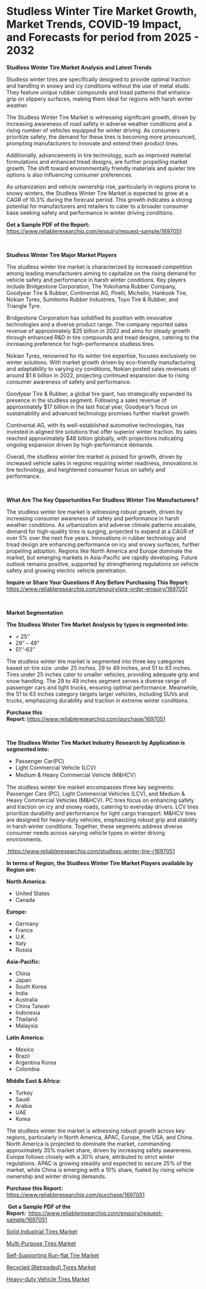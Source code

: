 <p><h1>Studless Winter Tire Market Growth, Market Trends, COVID-19 Impact, and Forecasts for period from 2025 - 2032</h1></p><p><strong>Studless Winter Tire Market Analysis and Latest Trends</strong></p>
<p><p>Studless winter tires are specifically designed to provide optimal traction and handling in snowy and icy conditions without the use of metal studs. They feature unique rubber compounds and tread patterns that enhance grip on slippery surfaces, making them ideal for regions with harsh winter weather. </p><p>The Studless Winter Tire Market is witnessing significant growth, driven by increasing awareness of road safety in adverse weather conditions and a rising number of vehicles equipped for winter driving. As consumers prioritize safety, the demand for these tires is becoming more pronounced, prompting manufacturers to innovate and extend their product lines. </p><p>Additionally, advancements in tire technology, such as improved material formulations and enhanced tread designs, are further propelling market growth. The shift toward environmentally friendly materials and quieter tire options is also influencing consumer preferences. </p><p>As urbanization and vehicle ownership rise, particularly in regions prone to snowy winters, the Studless Winter Tire Market is expected to grow at a CAGR of 10.3% during the forecast period. This growth indicates a strong potential for manufacturers and retailers to cater to a broader consumer base seeking safety and performance in winter driving conditions.</p></p>
<p><strong>Get a Sample PDF of the Report:&nbsp;</strong> <a href="https://www.reliableresearchiq.com/enquiry/request-sample/1697051?utm_campaign=1870&utm_medium=2&utm_source=Github&utm_content=ia&utm_term=27032025&utm_id=studless-winter-tire">https://www.reliableresearchiq.com/enquiry/request-sample/1697051</a></p>
<p>&nbsp;</p>
<p><strong>Studless Winter Tire Major Market Players</strong></p>
<p><p>The studless winter tire market is characterized by increased competition among leading manufacturers aiming to capitalize on the rising demand for vehicle safety and performance in harsh winter conditions. Key players include Bridgestone Corporation, The Yokohama Rubber Company, Goodyear Tire & Rubber, Continental AG, Pirelli, Michelin, Hankook Tire, Nokian Tyres, Sumitomo Rubber Industries, Toyo Tire & Rubber, and Triangle Tyre.</p><p>Bridgestone Corporation has solidified its position with innovative technologies and a diverse product range. The company reported sales revenue of approximately $25 billion in 2022 and aims for steady growth through enhanced R&D in tire compounds and tread designs, catering to the increasing preference for high-performance studless tires.</p><p>Nokian Tyres, renowned for its winter tire expertise, focuses exclusively on winter solutions. With market growth driven by eco-friendly manufacturing and adaptability to varying icy conditions, Nokian posted sales revenues of around $1.6 billion in 2022, projecting continued expansion due to rising consumer awareness of safety and performance.</p><p>Goodyear Tire & Rubber, a global tire giant, has strategically expanded its presence in the studless segment. Following a sales revenue of approximately $17 billion in the last fiscal year, Goodyear’s focus on sustainability and advanced technology promises further market growth.</p><p>Continental AG, with its well-established automotive technologies, has invested in aligned tire solutions that offer superior winter traction. Its sales reached approximately $48 billion globally, with projections indicating ongoing expansion driven by high-performance demands.</p><p>Overall, the studless winter tire market is poised for growth, driven by increased vehicle sales in regions requiring winter readiness, innovations in tire technology, and heightened consumer focus on safety and performance.</p></p>
<p>&nbsp;</p>
<p><strong>What Are The Key Opportunities For Studless Winter Tire Manufacturers?</strong></p>
<p><p>The studless winter tire market is witnessing robust growth, driven by increasing consumer awareness of safety and performance in harsh weather conditions. As urbanization and adverse climate patterns escalate, demand for high-quality tires is surging, projected to expand at a CAGR of over 5% over the next five years. Innovations in rubber technology and tread design are enhancing performance on icy and snowy surfaces, further propelling adoption. Regions like North America and Europe dominate the market, but emerging markets in Asia-Pacific are rapidly developing. Future outlook remains positive, supported by strengthening regulations on vehicle safety and growing electric vehicle penetration.</p></p>
<p><strong>Inquire or Share Your Questions If Any Before Purchasing This Report:</strong> <a href="https://www.reliableresearchiq.com/enquiry/pre-order-enquiry/1697051?utm_campaign=1870&utm_medium=2&utm_source=Github&utm_content=ia&utm_term=27032025&utm_id=studless-winter-tire">https://www.reliableresearchiq.com/enquiry/pre-order-enquiry/1697051</a></p>
<p>&nbsp;</p>
<p><strong>Market Segmentation</strong></p>
<p><strong>The Studless Winter Tire Market Analysis by types is segmented into:</strong></p>
<p><ul><li>< 25’’</li><li>29” – 49”</li><li>51’’-63’’</li></ul></p>
<p><p>The studless winter tire market is segmented into three key categories based on tire size: under 25 inches, 29 to 49 inches, and 51 to 63 inches. Tires under 25 inches cater to smaller vehicles, providing adequate grip and snow handling. The 29 to 49 inches segment serves a diverse range of passenger cars and light trucks, ensuring optimal performance. Meanwhile, the 51 to 63 inches category targets larger vehicles, including SUVs and trucks, emphasizing durability and traction in extreme winter conditions.</p></p>
<p><strong>Purchase this Report:&nbsp;</strong><a href="https://www.reliableresearchiq.com/purchase/1697051?utm_campaign=1870&utm_medium=2&utm_source=Github&utm_content=ia&utm_term=27032025&utm_id=studless-winter-tire">https://www.reliableresearchiq.com/purchase/1697051</a></p>
<p>&nbsp;</p>
<p><strong>The Studless Winter Tire Market Industry Research by Application is segmented into:</strong></p>
<p><ul><li>Passenger Car(PC)</li><li>Light Commercial Vehicle (LCV)</li><li>Medium & Heavy Commercial Vehicle (M&HCV）</li></ul></p>
<p><p>The studless winter tire market encompasses three key segments: Passenger Cars (PC), Light Commercial Vehicles (LCV), and Medium & Heavy Commercial Vehicles (M&HCV). PC tires focus on enhancing safety and traction on icy and snowy roads, catering to everyday drivers. LCV tires prioritize durability and performance for light cargo transport. M&HCV tires are designed for heavy-duty vehicles, emphasizing robust grip and stability in harsh winter conditions. Together, these segments address diverse consumer needs across varying vehicle types in winter driving environments.</p></p>
<p><a href="https://www.reliableresearchiq.com/studless-winter-tire-r1697051?utm_campaign=1870&utm_medium=2&utm_source=Github&utm_content=ia&utm_term=27032025&utm_id=studless-winter-tire">&nbsp;https://www.reliableresearchiq.com/studless-winter-tire-r1697051</a></p>
<p><strong>In terms of Region, the Studless Winter Tire Market Players available by Region are:</strong></p>
<p>
    <p> <strong> North America: </strong>
        <ul>
            <li>United States</li>
            <li>Canada</li>
        </ul>
        </p> 
    <p> <strong> Europe: </strong>
        <ul>
            <li>Germany</li>
            <li>France</li>
            <li>U.K.</li>
            <li>Italy</li>
            <li>Russia</li>
        </ul>
        </p> 
    <p> <strong> Asia-Pacific: </strong>
        <ul>
            <li>China</li>
            <li>Japan</li>
            <li>South Korea</li>
            <li>India</li>
            <li>Australia</li>
            <li>China Taiwan</li>
            <li>Indonesia</li>
            <li>Thailand</li>
            <li>Malaysia</li>
        </ul>
        </p> 
    <p> <strong> Latin America: </strong>
        <ul>
            <li>Mexico</li>
            <li>Brazil</li>
            <li>Argentina Korea</li>
            <li>Colombia</li>
        </ul>
        </p> 
    <p> <strong> Middle East & Africa: </strong>
        <ul>
            <li>Turkey</li>
            <li>Saudi</li>
            <li>Arabia</li>
            <li>UAE</li>
            <li>Korea</li>
        </ul>
    </p>
    </p>
<p><p>The studless winter tire market is witnessing robust growth across key regions, particularly in North America, APAC, Europe, the USA, and China. North America is projected to dominate the market, commanding approximately 35% market share, driven by increasing safety awareness. Europe follows closely with a 30% share, attributed to strict winter regulations. APAC is growing steadily and expected to secure 25% of the market, while China is emerging with a 10% share, fueled by rising vehicle ownership and winter driving demands.</p></p>
<p><strong>Purchase this Report: </strong><a href="https://www.reliableresearchiq.com/purchase/1697051?utm_campaign=1870&utm_medium=2&utm_source=Github&utm_content=ia&utm_term=27032025&utm_id=studless-winter-tire">https://www.reliableresearchiq.com/purchase/1697051</a></p>
<p>&nbsp;<strong>Get a Sample PDF of the Report:&nbsp;&nbsp;</strong><a href="https://www.reliableresearchiq.com/enquiry/request-sample/1697051?utm_campaign=1870&utm_medium=2&utm_source=Github&utm_content=ia&utm_term=27032025&utm_id=studless-winter-tire">https://www.reliableresearchiq.com/enquiry/request-sample/1697051</a></p>
<p><strong></strong></p>
<p><p><a href="https://github.com/luerabollevc/Market-Research-Report-List-1/blob/main/solid-industrial-tires-market.md?utm_campaign=1870&utm_medium=2&utm_source=Github&utm_content=ia&utm_term=27032025&utm_id=studless-winter-tire">Solid Industrial Tires Market</a></p><p><a href="https://github.com/saguegrody74/Market-Research-Report-List-1/blob/main/multi-purpose-tires-market.md?utm_campaign=1870&utm_medium=2&utm_source=Github&utm_content=ia&utm_term=27032025&utm_id=studless-winter-tire">Multi-Purpose Tires Market</a></p><p><a href="https://github.com/tornapruttuz/Market-Research-Report-List-1/blob/main/self-supporting-run-flat-tire-market.md?utm_campaign=1870&utm_medium=2&utm_source=Github&utm_content=ia&utm_term=27032025&utm_id=studless-winter-tire">Self-Supporting Run-flat Tire Market</a></p><p><a href="https://github.com/yuukoleuda/Market-Research-Report-List-1/blob/main/recycled-retreaded-tyres-market.md?utm_campaign=1870&utm_medium=2&utm_source=Github&utm_content=ia&utm_term=27032025&utm_id=studless-winter-tire">Recycled (Retreaded) Tyres Market</a></p><p><a href="https://github.com/denighoylen1/Market-Research-Report-List-1/blob/main/heavy-duty-vehicle-tires-market.md?utm_campaign=1870&utm_medium=2&utm_source=Github&utm_content=ia&utm_term=27032025&utm_id=studless-winter-tire">Heavy-duty Vehicle Tires Market</a></p></p>
